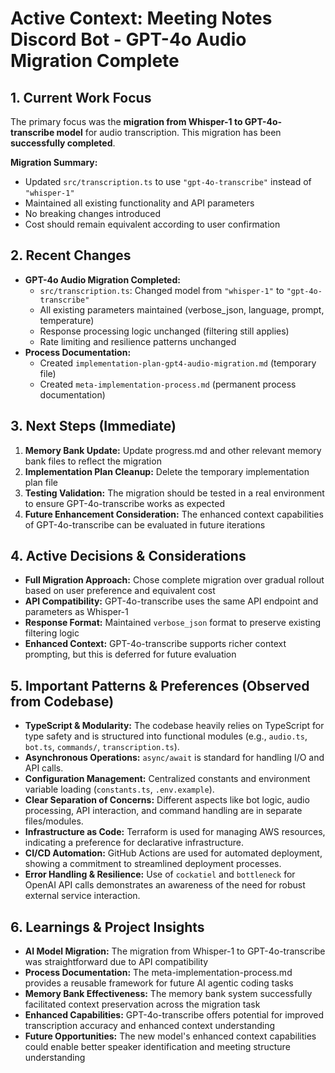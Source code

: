 # Active Context: Meeting Notes Discord Bot - GPT-4o Audio Migration Complete

## 1. Current Work Focus

The primary focus was the **migration from Whisper-1 to GPT-4o-transcribe model** for audio transcription. This migration has been **successfully completed**.

**Migration Summary:**

- Updated `src/transcription.ts` to use `"gpt-4o-transcribe"` instead of `"whisper-1"`
- Maintained all existing functionality and API parameters
- No breaking changes introduced
- Cost should remain equivalent according to user confirmation

## 2. Recent Changes

- **GPT-4o Audio Migration Completed:**
  - `src/transcription.ts`: Changed model from `"whisper-1"` to `"gpt-4o-transcribe"`
  - All existing parameters maintained (verbose_json, language, prompt, temperature)
  - Response processing logic unchanged (filtering still applies)
  - Rate limiting and resilience patterns unchanged
- **Process Documentation:**
  - Created `implementation-plan-gpt4-audio-migration.md` (temporary file)
  - Created `meta-implementation-process.md` (permanent process documentation)

## 3. Next Steps (Immediate)

1.  **Memory Bank Update:** Update progress.md and other relevant memory bank files to reflect the migration
2.  **Implementation Plan Cleanup:** Delete the temporary implementation plan file
3.  **Testing Validation:** The migration should be tested in a real environment to ensure GPT-4o-transcribe works as expected
4.  **Future Enhancement Consideration:** The enhanced context capabilities of GPT-4o-transcribe can be evaluated in future iterations

## 4. Active Decisions & Considerations

- **Full Migration Approach:** Chose complete migration over gradual rollout based on user preference and equivalent cost
- **API Compatibility:** GPT-4o-transcribe uses the same API endpoint and parameters as Whisper-1
- **Response Format:** Maintained `verbose_json` format to preserve existing filtering logic
- **Enhanced Context:** GPT-4o-transcribe supports richer context prompting, but this is deferred for future evaluation

## 5. Important Patterns & Preferences (Observed from Codebase)

- **TypeScript & Modularity:** The codebase heavily relies on TypeScript for type safety and is structured into functional modules (e.g., `audio.ts`, `bot.ts`, `commands/`, `transcription.ts`).
- **Asynchronous Operations:** `async/await` is standard for handling I/O and API calls.
- **Configuration Management:** Centralized constants and environment variable loading (`constants.ts`, `.env.example`).
- **Clear Separation of Concerns:** Different aspects like bot logic, audio processing, API interaction, and command handling are in separate files/modules.
- **Infrastructure as Code:** Terraform is used for managing AWS resources, indicating a preference for declarative infrastructure.
- **CI/CD Automation:** GitHub Actions are used for automated deployment, showing a commitment to streamlined deployment processes.
- **Error Handling & Resilience:** Use of `cockatiel` and `bottleneck` for OpenAI API calls demonstrates an awareness of the need for robust external service interaction.

## 6. Learnings & Project Insights

- **AI Model Migration:** The migration from Whisper-1 to GPT-4o-transcribe was straightforward due to API compatibility
- **Process Documentation:** The meta-implementation-process.md provides a reusable framework for future AI agentic coding tasks
- **Memory Bank Effectiveness:** The memory bank system successfully facilitated context preservation across the migration task
- **Enhanced Capabilities:** GPT-4o-transcribe offers potential for improved transcription accuracy and enhanced context understanding
- **Future Opportunities:** The new model's enhanced context capabilities could enable better speaker identification and meeting structure understanding
